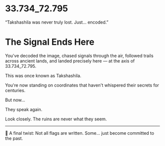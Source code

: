 # 33.734_72.795
“Takshashila was never truly lost. Just... encoded.”
# The Signal Ends Here

You've decoded the image, chased signals through the air, followed trails across ancient lands, and landed precisely here — at the axis of 33.734_72.795.

This was once known as Takshashila.

You're now standing on coordinates that haven't whispered their secrets for centuries.

But now...

They speak again.

Look closely. The ruins are never what they seem.

---

🧩 A final twist: Not all flags are written. Some... just become committed to the past.
